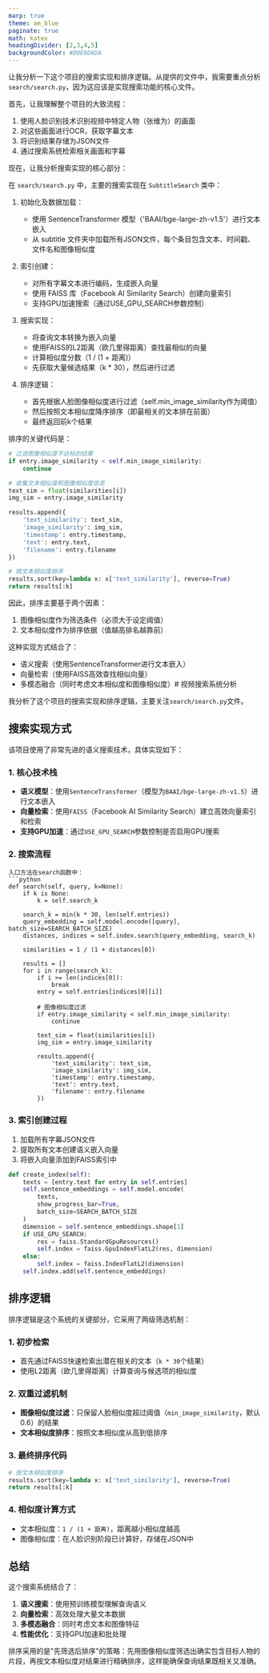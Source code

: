 ```yaml
---
marp: true
theme: am_blue
paginate: true
math: katex
headingDivider: [2,3,4,5]
backgroundColor: #D0E8D6DA
---
```


<think>让我分析一下这个项目的搜索实现和排序逻辑。从提供的文件中，我需要重点分析 `search/search.py`，因为这应该是实现搜索功能的核心文件。

首先，让我理解整个项目的大致流程：
1. 使用人脸识别技术识别视频中特定人物（张维为）的画面
2. 对这些画面进行OCR，获取字幕文本
3. 将识别结果存储为JSON文件
4. 通过搜索系统检索相关画面和字幕

现在，让我分析搜索实现的核心部分：

在 `search/search.py` 中，主要的搜索实现在 `SubtitleSearch` 类中：

1. 初始化及数据加载：
   - 使用 SentenceTransformer 模型（'BAAI/bge-large-zh-v1.5'）进行文本嵌入
   - 从 subtitle 文件夹中加载所有JSON文件，每个条目包含文本、时间戳、文件名和图像相似度

2. 索引创建：
   - 对所有字幕文本进行编码，生成嵌入向量
   - 使用 FAISS 库（Facebook AI Similarity Search）创建向量索引
   - 支持GPU加速搜索（通过USE_GPU_SEARCH参数控制）

3. 搜索实现：
   - 将查询文本转换为嵌入向量
   - 使用FAISS的L2距离（欧几里得距离）查找最相似的向量
   - 计算相似度分数（1 / (1 + 距离)）
   - 先获取大量候选结果（k * 30），然后进行过滤

4. 排序逻辑：
   - 首先根据人脸图像相似度进行过滤（self.min_image_similarity作为阈值）
   - 然后按照文本相似度降序排序（即最相关的文本排在前面）
   - 最终返回前k个结果

排序的关键代码是：
```python
# 过滤图像相似度不达标的结果
if entry.image_similarity < self.min_image_similarity:
    continue

# 收集文本相似度和图像相似度信息
text_sim = float(similarities[i])
img_sim = entry.image_similarity

results.append({
    'text_similarity': text_sim,
    'image_similarity': img_sim,
    'timestamp': entry.timestamp,
    'text': entry.text,
    'filename': entry.filename
})

# 按文本相似度排序
results.sort(key=lambda x: x['text_similarity'], reverse=True)
return results[:k]
```

因此，排序主要基于两个因素：
1. 图像相似度作为筛选条件（必须大于设定阈值）
2. 文本相似度作为排序依据（值越高排名越靠前）

这种实现方式结合了：
- 语义搜索（使用SentenceTransformer进行文本嵌入）
- 向量检索（使用FAISS高效查找相似向量）
- 多模态融合（同时考虑文本相似度和图像相似度）</think># 视频搜索系统分析

我分析了这个项目的搜索实现和排序逻辑，主要关注`search/search.py`文件。

## 搜索实现方式

该项目使用了非常先进的语义搜索技术，具体实现如下：

### 1. 核心技术栈
- **语义模型**：使用`SentenceTransformer`（模型为`BAAI/bge-large-zh-v1.5`）进行文本嵌入
- **向量检索**：使用`FAISS`（Facebook AI Similarity Search）建立高效向量索引和检索
- **支持GPU加速**：通过`USE_GPU_SEARCH`参数控制是否启用GPU搜索

### 2. 搜索流程
```
入口方法在search函数中：
```python
def search(self, query, k=None):
    if k is None:
        k = self.search_k
    
    search_k = min(k * 30, len(self.entries))
    query_embedding = self.model.encode([query], batch_size=SEARCH_BATCH_SIZE)
    distances, indices = self.index.search(query_embedding, search_k)
    
    similarities = 1 / (1 + distances[0])
    
    results = []
    for i in range(search_k):
        if i >= len(indices[0]):
            break
        entry = self.entries[indices[0][i]]
        
        # 图像相似度过滤
        if entry.image_similarity < self.min_image_similarity:
            continue
            
        text_sim = float(similarities[i])
        img_sim = entry.image_similarity
        
        results.append({
            'text_similarity': text_sim, 
            'image_similarity': img_sim,
            'timestamp': entry.timestamp,
            'text': entry.text,
            'filename': entry.filename
        })
```

### 3. 索引创建过程
1. 加载所有字幕JSON文件
2. 提取所有文本创建语义嵌入向量
3. 将嵌入向量添加到FAISS索引中

```python
def create_index(self):
    texts = [entry.text for entry in self.entries]
    self.sentence_embeddings = self.model.encode(
        texts,
        show_progress_bar=True,
        batch_size=SEARCH_BATCH_SIZE
    )
    dimension = self.sentence_embeddings.shape[1]
    if USE_GPU_SEARCH:
        res = faiss.StandardGpuResources()
        self.index = faiss.GpuIndexFlatL2(res, dimension)
    else:
        self.index = faiss.IndexFlatL2(dimension)
    self.index.add(self.sentence_embeddings)
```

## 排序逻辑

排序逻辑是这个系统的关键部分，它采用了两级筛选机制：

### 1. 初步检索
- 首先通过FAISS快速检索出潜在相关的文本（`k * 30`个结果）
- 使用L2距离（欧几里得距离）计算查询与候选项的相似度

### 2. 双重过滤机制
- **图像相似度过滤**：只保留人脸相似度超过阈值（`min_image_similarity`，默认0.6）的结果
- **文本相似度排序**：按照文本相似度从高到低排序

### 3. 最终排序代码
```python
# 按文本相似度排序
results.sort(key=lambda x: x['text_similarity'], reverse=True)
return results[:k]
```

### 4. 相似度计算方式
- 文本相似度：`1 / (1 + 距离)`，距离越小相似度越高
- 图像相似度：在人脸识别阶段已计算好，存储在JSON中

## 总结

这个搜索系统结合了：
1. **语义搜索**：使用预训练模型理解查询语义
2. **向量检索**：高效处理大量文本数据
3. **多模态融合**：同时考虑文本和图像特征
4. **性能优化**：支持GPU加速和批处理

排序采用的是"先筛选后排序"的策略：先用图像相似度筛选出确实包含目标人物的片段，再按文本相似度对结果进行精确排序，这样能确保查询结果既相关又准确。
